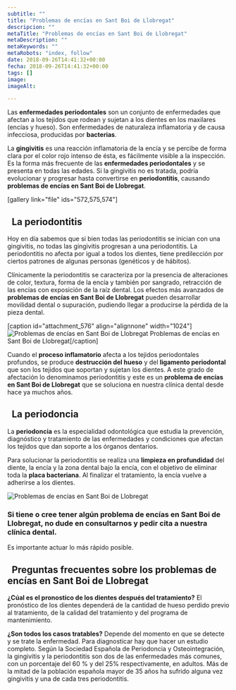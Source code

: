 ```yaml
---
subtitle: ""
title: "Problemas de encías en Sant Boi de Llobregat"
descripcion: ""
metaTitle: "Problemas de encías en Sant Boi de Llobregat"
metaDescription: ""
metaKeywords: ""
metaRobots: "index, follow"
date: 2018-09-26T14:41:32+00:00
fecha: 2018-09-26T14:41:32+00:00
tags: []
image: 
imageAlt: 

---
```



Las **enfermedades periodontales** son un conjunto de enfermedades que afectan a los tejidos que rodean y sujetan a los dientes en los maxilares (encías y hueso). Son enfermedades de naturaleza inflamatoria y de causa infecciosa, producidas por **bacterias**.

La **gingivitis** es una reacción inflamatoria de la encía y se percibe de forma clara por el color rojo intenso de ésta, es fácilmente visible a la inspección. Es la forma más frecuente de las **enfermedades periodontales** y se presenta en todas las edades. Si la gingivitis no es tratada, podría evolucionar y progresar hasta convertirse en **periodontitis**, causando **problemas de encías en Sant Boi de Llobregat**.

[gallery link="file" ids="572,575,574"]

 
La periodontitis
----------------


Hoy en día sabemos que si bien todas las periodontitis se inician con una gingivitis, no todas las gingivitis progresan a una periodontitis. La periodontitis no afecta por igual a todos los dientes, tiene predilección por ciertos patrones de algunas personas (genéticos y de hábitos).

Clínicamente la periodontitis se caracteriza por la presencia de alteraciones de color, textura, forma de la encía y también por sangrado, retracción de las encías con exposición de la raíz dental. Los efectos más avanzados de **problemas de encías en Sant Boi de Llobregat** pueden desarrollar movilidad dental o supuración, pudiendo llegar a producirse la pérdida de la pieza dental.

[caption id="attachment\_576" align="alignnone" width="1024"]![Problemas de encías en Sant Boi de Llobregat](https://centredentalbaste.com/wp-content/uploads/2018/09/encias-retraccion-1024x600.jpg) Problemas de encías en Sant Boi de Llobregat[/caption]

Cuando el **proceso inflamatorio** afecta a los tejidos periodontales profundos, se produce **destrucción del hueso** y del **ligamento periodontal** que son los tejidos que soportan y sujetan los dientes. A este grado de afectación lo denominamos periodontitis y este es un **problema de encías en Sant Boi de Llobregat** que se soluciona en nuestra clínica dental desde hace ya muchos años.

 
La periodoncia
--------------


La **periodoncia** es la especialidad odontológica que estudia la prevención, diagnóstico y tratamiento de las enfermedades y condiciones que afectan los tejidos que dan soporte a los órganos dentarios.

Para solucionar la periodontitis se realiza una **limpieza en profundidad** del diente, la encía y la zona dental bajo la encía, con el objetivo de eliminar toda la **placa bacteriana**. Al finalizar el tratamiento, la encía vuelve a adherirse a los dientes.

![Problemas de encías en Sant Boi de Llobregat](https://centredentalbaste.com/wp-content/uploads/2018/09/encias-periodoncia-1024x600.jpg)
### Si tiene o cree tener algún problema de encías en Sant Boi de Llobregat, no dude en consultarnos y pedir cita a nuestra clínica dental.
Es importante actuar lo más rápido posible.


 
Preguntas frecuentes sobre los **problemas de encías en Sant Boi de Llobregat**
-------------------------------------------------------------------------------


**¿Cúal es el pronostico de los dientes después del tratamiento?**
El pronóstico de los dientes dependerá de la cantidad de hueso perdido previo al tratamiento, de la calidad del tratamiento y del programa de mantenimiento.

**¿Son todos los casos tratables?**
Depende del momento en que se detecte y se trate la enfermedad. Para diagnosticar hay que hacer un estudio completo.
Según la Sociedad Española de Periodoncia y Osteointegración, la gingivitis y la periodontitis son dos de las enfermedades más comunes, con un porcentaje del 60 % y del 25% respectivamente, en adultos. Más de la mitad de la población española mayor de 35 años ha sufrido alguna vez gingivitis y una de cada tres periodontitis.
